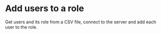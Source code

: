 # Add users to a role
Get users and its role from a CSV file, connect to the server and add each user to the role.

